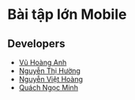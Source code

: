 # Bài tập lớn Mobile

## Developers

- [Vũ Hoàng Anh](https://github.com/HoangAnh-it)
- [Nguyễn Thị Hường](https://github.com/huong9785)
- [Nguyễn Việt Hoàng](https://github.com/johnhoangsoftware)
- [Quách Ngọc Minh](https://github.com/Mint18032)

